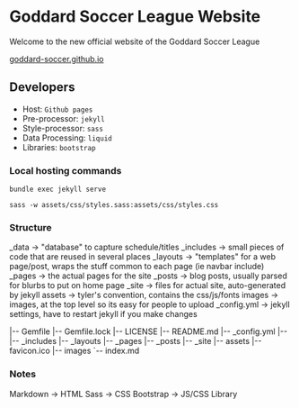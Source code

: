 # Goddard Soccer League Website
Welcome to the new official website of the Goddard Soccer League

[goddard-soccer.github.io](https://goddard-soccer.github.io)

## Developers
- Host: `Github pages`
- Pre-processor: `jekyll`
- Style-processor: `sass`
- Data Processing: `liquid`
- Libraries: `bootstrap`

### Local hosting commands
```bundle exec jekyll serve```

```sass -w assets/css/styles.sass:assets/css/styles.css```

### Structure
_data -> "database" to capture schedule/titles
_includes -> small pieces of code that are reused in several places
_layouts -> "templates" for a web page/post, wraps the stuff common to each page (ie navbar include)
_pages -> the actual pages for the site
_posts -> blog posts, usually parsed for blurbs to put on home page
_site -> files for actual site, auto-generated by jekyll
assets -> tyler's convention, contains the css/js/fonts
images -> images, at the top level so its easy for people to upload
_config.yml -> jekyll settings, have to restart jekyll if you make changes

|-- Gemfile
|-- Gemfile.lock
|-- LICENSE
|-- README.md
|-- _config.yml
|--
|-- _includes
|-- _layouts
|-- _pages
|-- _posts
|-- _site
|-- assets
|-- favicon.ico
|-- images
`-- index.md

### Notes
Markdown -> HTML
Sass -> CSS
Bootstrap -> JS/CSS Library
